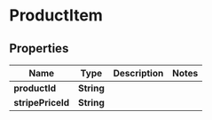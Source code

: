 

# ProductItem


## Properties

| Name | Type | Description | Notes |
|------------ | ------------- | ------------- | -------------|
|**productId** | **String** |  |  |
|**stripePriceId** | **String** |  |  |



